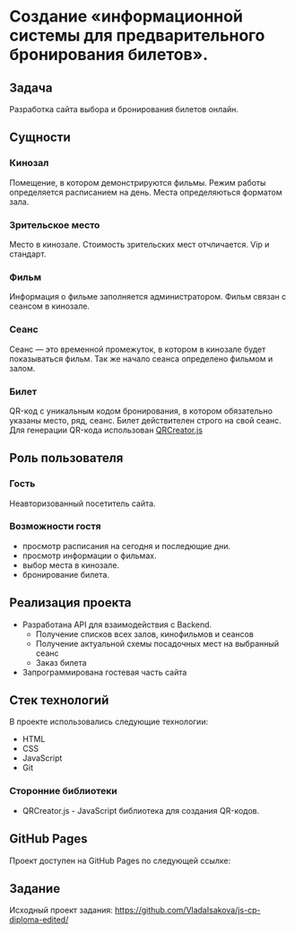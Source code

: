 # Создание «информационной системы для предварительного бронирования билетов».

## **Задача**

Разработка сайта выбора и бронирования билетов онлайн.

## **Сущности**

### Кинозал

Помещение, в котором демонстрируются фильмы. Режим работы определяется расписанием на день. Места определяються форматом зала. 

### Зрительское место

Место в кинозале. Стоимость зрительских мест отчличается. Vip и стандарт. 

### Фильм

Информация о фильме заполняется администратором. Фильм связан с сеансом в кинозале.

### Сеанс

Сеанс — это временной промежуток, в котором в кинозале будет показываться фильм. Так же начало сеанса определено фильмом и залом.  

### Билет

QR-код c уникальным кодом бронирования, в котором обязательно указаны место, ряд, сеанс. Билет действителен строго на свой сеанс. Для генерации QR-кода использован [QRCreator.js](https://github.com/slesareva-gala/QR-Code)

## **Роль пользователя**

### Гость

Неавторизованный посетитель сайта. 

### Возможности гостя

- просмотр расписания на сегодня и последющие дни. 
- просмотр информации о фильмах.
- выбор места в кинозале.
- бронирование билета.

## **Реализация проекта**

- Разработана API для взаимодействия с Backend.
  - Получение списков всех залов, кинофильмов и сеансов
  - Получение актуальной схемы посадочных мест на выбранный сеанс
  - Заказ билета
-  Запрограммирована гостевая часть сайта

## Стек технологий
В проекте использовались следующие технологии:

- HTML
- CSS
- JavaScript
- Git

### Сторонние библиотеки
- QRCreator.js - JavaScript библиотека для создания QR-кодов.

## GitHub Pages
Проект доступен на GitHub Pages по следующей ссылке:

## Задание
Исходный проект задания: https://github.com/VladaIsakova/js-cp-diploma-edited/
